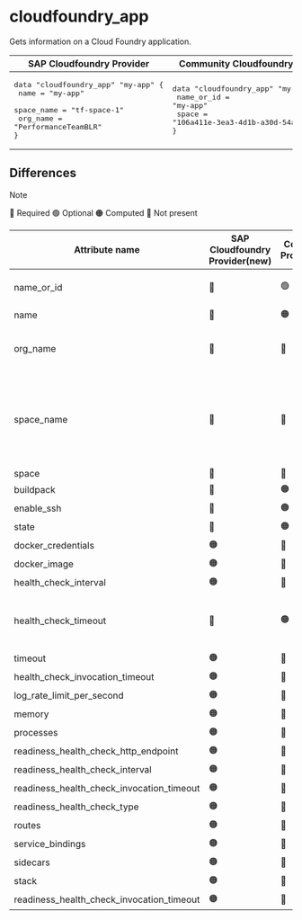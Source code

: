 # cloudfoundry_app

Gets information on a Cloud Foundry application.

|  SAP Cloudfoundry Provider | Community Cloudfoundry Provider  |
| -- | -- |
| <pre>data "cloudfoundry_app" "my-app" {</br>  name  = "my-app"</br>  space_name = "tf-space-1"</br>  org_name   = "PerformanceTeamBLR"</br>}</br></pre>|<pre>data "cloudfoundry_app" "my-app" {</br>    name_or_id = "my-app"</br>    space      = "106a411e-3ea3-4d1b-a30d-54a6802bed27"</br>}</br></pre> |  

## Differences
> [!NOTE]  
> 🔵 Required  🟢 Optional 🟠 Computed  🔴 Not present


| Attribute name| SAP Cloudfoundry Provider(new)|  Community Provider(old) | Description
|---| ---| ---| ---| 
|name_or_id| 🔴 |🟢| Only application name has to be specified in `name`
|name| 🔵 |🟠|
|org_name| 🔵|  🔴  | Organization name where space is present has to be specified
|space_name | 🔵|  🔴 | Instead of specifying guid for `space` attribute in the old community provider, user should specify space name in `space_name` attribute for the new provider
|space |  🔴| 🔵  | Refer above
|buildpack |  🔴| 🟠 | 
|enable_ssh |  🔴| 🟠 | 
|state |  🔴| 🟠 |
|docker_credentials |🟠 |  🔴|
|docker_image |🟠 |  🔴|
|health_check_interval | 🟠 |  🔴|
|health_check_timeout|🔴|  🟠| `health_check_timeout` has been changed to `timeout`  to maintain conformity with V3 API
|timeout | 🟠|🔴| Refer above
|health_check_invocation_timeout| 🟠 |  🔴|
|log_rate_limit_per_second| 🟠 |  🔴|
|memory| 🟠 |  🔴|
|processes| 🟠 |  🔴|
|readiness_health_check_http_endpoint| 🟠 |  🔴|
|readiness_health_check_interval | 🟠|🔴| 
readiness_health_check_invocation_timeout| 🟠 |🔴| 
|readiness_health_check_type | 🟠 |🔴| 
routes | 🟠 |🔴| 
service_bindings | 🟠 |🔴| 
sidecars | 🟠 |🔴| 
stack| 🟠 |🔴| 
readiness_health_check_invocation_timeout| 🟠 |🔴| 